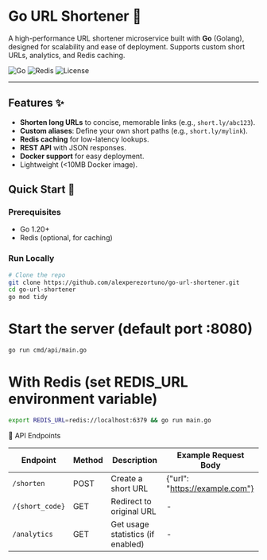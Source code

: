 # Go URL Shortener 🔗

A high-performance URL shortener microservice built with **Go** (Golang), designed for scalability and ease of
deployment. Supports custom short URLs, analytics, and Redis caching.

![Go](https://img.shields.io/badge/Go-1.20%2B-blue)
![Redis](https://img.shields.io/badge/Redis-7.0%2B-red)
![License](https://img.shields.io/badge/License-MIT-green)

---

## Features ✨

- **Shorten long URLs** to concise, memorable links (e.g., `short.ly/abc123`).
- **Custom aliases**: Define your own short paths (e.g., `short.ly/mylink`).
- **Redis caching** for low-latency lookups.
- **REST API** with JSON responses.
- **Docker support** for easy deployment.
- Lightweight (<10MB Docker image).

## Quick Start 🚀

### Prerequisites

- Go 1.20+
- Redis (optional, for caching)

### Run Locally

```bash
# Clone the repo
git clone https://github.com/alexperezortuno/go-url-shortener.git
cd go-url-shortener
go mod tidy
```

# Start the server (default port :8080)

```bash
go run cmd/api/main.go
```

# With Redis (set REDIS_URL environment variable)

```bash
export REDIS_URL=redis://localhost:6379 && go run main.go
```

🚀 API Endpoints

| Endpoint        | Method | Description                       | Example Request Body           |
|-----------------|--------|-----------------------------------|--------------------------------|
| `/shorten`      | POST   | Create a short URL                | {"url": "https://example.com"} |
| `/{short_code}` | GET    | Redirect to original URL          | -                              |
| `/analytics`    | GET    | Get usage statistics (if enabled) | -                              |
